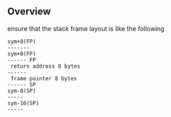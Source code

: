 Overview
---

ensure that the stack frame layout is like the following
```
sym+8(FP)
-------
sym+0(FP)
------ FP
 return address 8 bytes
------
 frame pointer 8 bytes
------ SP
sym-8(SP)
-----
sym-16(SP)
-----
```
